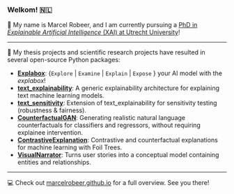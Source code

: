 ### Welkom! 🇳🇱

🐻 My name is Marcel Robeer, and I am currently pursuing a [PhD in _Explainable Artificial Intelligence_ (XAI) at Utrecht University](https://uu.nl/staff/MJRobeer)!

---

🤖 My thesis projects and scientific research projects have resulted in several open-source Python packages:

- [**Explabox**](https://github.com/MarcelRobeer/explabox): {`Explore` | `Examine` | `Explain` | `Expose` } your AI model with the _explabox_!
- [**text_explainability**](https://git.science.uu.nl/m.j.robeer/text_explainability): A generic explainability architecture for explaining text machine learning models.
- [**text_sensitivity**](https://git.science.uu.nl/m.j.robeer/text_sensitivity): Extension of text_explainability for sensitivity testing (robustness & fairness).
- [**CounterfactualGAN**](https://github.com/marcelrobeer/counterfactualgan): Generating realistic natural language counterfactuals for classifiers and regressors, without requiring explainee intervention.
- [**ContrastiveExplanation**](https://github.com/MarcelRobeer/ContrastiveExplanation): Contrastive and counterfactual explanations for machine learning with Foil Trees.
- [**VisualNarrator**](https://github.com/MarcelRobeer/VisualNarrator): Turns user stories into a conceptual model containing entities and relationships.

---

💻 Check out [marcelrobeer.github.io](https://marcelrobeer.github.io) for a full overview. See you there!
